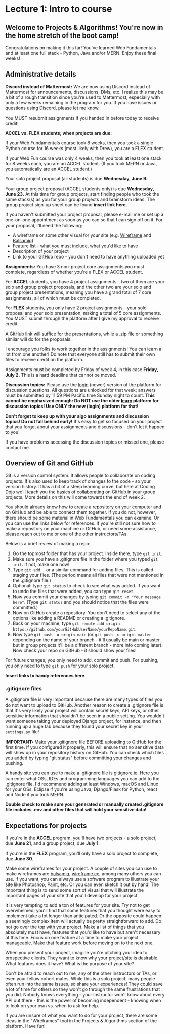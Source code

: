 # Lecture 1: Intro to course

## Welcome to Projects & Algorithms!  You're now in the home stretch of the boot camp!

Congratulations on making it this far!  You've learned Web Fundamentals and at least one full stack - Python, Java and/or MERN.  Enjoy these final weeks!

## Administrative details

**Discord instead of Mattermost:** We are now using Discord instead of Mattermost for announcements, discussions, DMs, etc.  I realize this may be a bit of a rough transition since you're used to Mattermost, especially with only a few weeks remaining in the program for you.  If you have issues or questions using Discord, please let me know.

You MUST resubmit assignments if you handed in before today to receive credit!

**ACCEL vs. FLEX students; when projects are due:**

If your Web Fundamentals course took 8 weeks, then you took a single Python course for 16 weeks (most likely with Drew), you are a FLEX student.

If your Web Fun course was only 4 weeks, then you took at least one stack for 8 weeks each, you are an ACCEL student.  (If you took MERN or Java, you automatically are an ACCEL student.)

Your solo project proposal (all students) is due **Wednesday, June 9.**

Your group project proposal (ACCEL students only) is due **Wednesday, June 23.**  At this time for group projects, start finding people who took the same stack(s) as you for your group projects and brainstorm ideas.  The group project sign-up sheet can be found **insert link here**.

If you haven't submitted your project proposal, please e-mail me or set up a one-on-one appointment as soon as you can so that I can sign off on it.  For your proposal, I'll need the following:
- A wireframe or some other visual for your site (e.g. [Wireframe](https://wireframe.cc/) and [Balsamiq](https://balsamiq.com/))
- Feature list - what you must include, what you'd like to have
- Description of your project
- Link to your GitHub repo - you don't need to have anything uploaded yet

**Assignments:** You have 3 non-project core assignments you must complete, regardless of whether you're a FLEX or ACCEL student.  

For **ACCEL** students, you have 4 project assignments - two of them are your solo and group project proposals, and the other two are your solo and group project presentations, meaning you have a grand total of 7 core assignments, all of which must be completed.  

For **FLEX** students, you only have 2 project assignments - your solo proposal and your solo presentation, making a total of 5 core assignments.  You MUST submit through the platform after I give my approval to receive credit.  

A GitHub link will suffice for the presentations, while a .zip file or something similar will do for the proposals.

I encourage you folks to work together in the assignments!  You can learn a lot from one another!  Do note that everyone still has to submit their own files to receive credit on the platform.

Assignments must be completed by Friday of week 4, in this case **Friday, July 2.**  This is a hard deadline that cannot be moved.

**Discussion topics:** Please use the [login](https://login.codingdojo.com) (newer) version of the platform for discussion questions.  All questions are unlocked for that week; answers must be submitted by 11:59 PM Pacific time Sunday night to count.  **This cannot be emphasized enough: Do NOT use the older [learn](https://learn.codingdojo.com) platform for discussion topics!  Use ONLY the new (login) platform for that!**

**Don't forget to keep up with your algo assignments and discussion topics!  Do not fall behind early!**  It's easy to get so focused on your project that you forget about your assignments and discussions - don't let it happen to you!

If you have problems accessing the discussion topics or missed one, please contact me.

## Overview of Git and GitHub

Git is a version control system.  It allows people to collaborate on coding projects.  It's also used to keep track of changes to the code - so your version history.  It has a bit of a steep learning curve, but here at Coding Dojo we'll teach you the basics of collaborating on GitHub in your group projects.  More details on this will come towards the end of week 2.

You should already know how to create a repository on your computer and on GitHub and be able to connect them together.  If you do not, however, there should be some material in Web Fundamentals you can examine.  Or you can use the links below for references.  If you're still not sure how to make a repository on your machine or GitHub, or need some assistance, please reach out to me or one of the other instructors/TAs.

Below is a brief review of making a repo:

1. Go the topmost folder that has your project.  Inside there, type `git init`.
2. Make sure you have a .gitignore file in the folder where you typed `git init`.  If not, make one now!
3. Type `git add .` or a similar command for adding files.  This is called staging your files.  (The period means all files that were not mentioned in the .gitignore file.)
4. Optional: type `git status` to check to see what was added.  If you want to undo the files that were added, you can type `git reset`.
5. Now you commit your changes by typing `git commit -m "Your message here"`.  (Type `git status` and you should notice that the files were committed.)
6. Now on GitHub create a repository.  You don't need to select any of the options like adding a README or creating a .gitignore.
7. Back on your machine, type `git remote add origin https://github.com/yourGitHubUserName/yourRepoName.git`.
8. Now type `git push -u origin main` (or `git push -u origin master` depending on the name of your branch - it'll usually be main or master, but in group projects it'll be a different branch - more info coming later).  Now check your repo on GitHub - it should show your files!

For future changes, you only need to add, commit and push.  For pushing, you only need to type `git push` for your solo project.

**Insert links to handy references here**

### .gitignore files
A .gitignore file is very important because there are many types of files you do not want to upload to GitHub.  Another reason to create a .gitignore file is that it's very likely your project will contain secret keys, API keys, or other sensitive information that shouldn't be seen in a public setting.  You wouldn't want someone taking your deployed Django project, for instance, and then running up a huge tab because they found your secret key in your `settings.py` file!

**IMPORTANT:** Make your .gitignore file BEFORE uploading to GitHub for the first time.  If you configured it properly, this will ensure that no sensitive data will show up in your repository history on GitHub.  You can check which files you added by typing "git status" before committing your changes and pushing.

A handy site you can use to make a .gitignore file is [gitignore.io](https://www.toptal.com/developers/gitignore).  Here you can enter what OSs, IDEs and programming languages you can add to the .gitignore file.  I'd recommend adding at least Windows, macOS and Linux for your OSs, Eclipse if you're using Java, Django/Flask for Python, react and Node if you took MERN.  

**Double check to make sure your generated or manually created .gitignore file includes .env and other files that will hold your sensitive data!**

## Expectations for projects

If you're in the **ACCEL** program, you'll have two projects - a solo project, due **June 21**, and a group project, due **July 1**.  

If you're in the **FLEX** program, you'll only have a solo project to complete, due **June 30**.

Make some wireframes for your project.  A couple of sites you can use to make wireframes are [balsamiq](https://www.balsamiq.com), [wireframe.cc](https://wireframe.cc), among many others you can use.  If you want, you can always use a software program to illustrate your site like Photoshop, Paint, etc.  Or you can even sketch it out by hand!  The important thing is to send some sort of visual that will illustrate the important pages of your site that you'll develop for your project.

It is very tempting to add a ton of features for your site.  Try not to get overwhelmed; you'll find that some features that you thought were easy to implement take a lot longer than anticipated.  Or the opposite could happen: a seemingly complex item will actually be pretty straightforward to add.  Do not go over the top with your project.  Make a list of things that you absolutely must have, features that you'd like to have but aren't necessary at this time.  Focus on one feature at a time to make your project manageable.  Make that feature work before moving on to the next one.

When you present your project, imagine you're pitching your idea to prospective clients.  They want to know why your project/site is desirable.  What features does it have?  What is the purpose of your site?

Don't be afraid to reach out to me, any of the other instructors or TAs, or even your fellow cohort mates.  While this is a solo project, many people often run into the same issues, so share your experiences!  They could save a lot of time for others so they won't go through the same frustrations that you did.  Nobody knows everything - your instructor won't know about every API out there - this is the power of becoming independent - knowing when to look on your own vs. when to ask for help.

If you are unsure of what you want to do for your project, there are some ideas in the "Wireframes" tool in the Projects & Algorithms section of the platform.  Have fun!